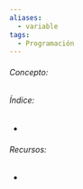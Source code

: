 ```yaml
---
aliases:
  - variable
tags:
  - Programación
---
```

###### Concepto:



###### Índice:

- 

######  Recursos:

- []()